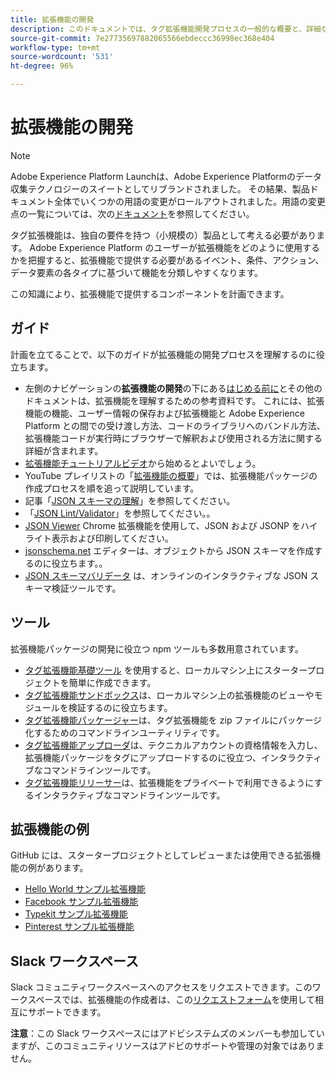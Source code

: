 ```yaml
---
title: 拡張機能の開発
description: このドキュメントでは、タグ拡張機能開発プロセスの一般的な概要と、詳細なプロセスに関するその他のドキュメントへのリンクを示します。
source-git-commit: 7e27735697882065566ebdeccc36998ec368e404
workflow-type: tm+mt
source-wordcount: '531'
ht-degree: 96%

---
```


# 拡張機能の開発

>[!NOTE]
>
>Adobe Experience Platform Launchは、Adobe Experience Platformのデータ収集テクノロジーのスイートとしてリブランドされました。 その結果、製品ドキュメント全体でいくつかの用語の変更がロールアウトされました。用語の変更点の一覧については、次の[ドキュメント](../../term-updates.md)を参照してください。

タグ拡張機能は、独自の要件を持つ（小規模の）製品として考える必要があります。 Adobe Experience Platform のユーザーが拡張機能をどのように使用するかを把握すると、拡張機能で提供する必要があるイベント、条件、アクション、データ要素の各タイプに基づいて機能を分類しやすくなります。

この知識により、拡張機能で提供するコンポーネントを計画できます。

## ガイド

計画を立てることで、以下のガイドが拡張機能の開発プロセスを理解するのに役立ちます。

* 左側のナビゲーションの&#x200B;**拡張機能の開発**&#x200B;の下にある[はじめる前に](../getting-started.md)とその他のドキュメントは、拡張機能を理解するための参考資料です。 これには、拡張機能の機能、ユーザー情報の保存および拡張機能と Adobe Experience Platform との間での受け渡し方法、コードのライブラリへのバンドル方法、拡張機能コードが実行時にブラウザーで解釈および使用される方法に関する詳細が含まれます。
* [拡張機能チュートリアルビデオ](https://youtu.be/rxjtC9o4rl0)から始めるとよいでしょう。
* YouTube プレイリストの「[拡張機能の概要](https://www.youtube.com/playlist?list=PLOdw8u2F8CIgynzKrPEwCPuDxzHW1WP5m)」では、拡張機能パッケージの作成プロセスを順を追って説明しています。
* 記事「[JSON スキーマの理解](https://spacetelescope.github.io/understanding-json-schema/index.html#)」を参照してください。
* 「[JSON Lint/Validator](http://jsonlint.com/)」を参照してください。。
* [JSON Viewer](https://chrome.google.com/webstore/detail/json-viewer/gbmdgpbipfallnflgajpaliibnhdgobh) Chrome 拡張機能を使用して、JSON および JSONP をハイライト表示および印刷してください。
* [jsonschema.net](https://jsonschema.net/#/editor) エディターは、オブジェクトから JSON スキーマを作成するのに役立ちます。。
* [JSON スキーマバリデータ](http://www.jsonschemavalidator.net/) は、オンラインのインタラクティブな JSON スキーマ検証ツールです。

## ツール

拡張機能パッケージの開発に役立つ npm ツールも多数用意されています。

* [タグ拡張機能基礎ツール](https://www.npmjs.com/package/@adobe/reactor-scaffold) を使用すると、ローカルマシン上にスタータープロジェクトを簡単に作成できます。
* [タグ拡張機能サンドボックス](https://www.npmjs.com/package/@adobe/reactor-sandbox)は、ローカルマシン上の拡張機能のビューやモジュールを検証するのに役立ちます。
* [タグ拡張機能パッケージャー](https://www.npmjs.com/package/@adobe/reactor-packager)は、タグ拡張機能を zip ファイルにパッケージ化するためのコマンドラインユーティリティです。
* [タグ拡張機能アップローダ](https://www.npmjs.com/package/@adobe/reactor-uploader)は、テクニカルアカウントの資格情報を入力し、拡張機能パッケージをタグにアップロードするのに役立つ、インタラクティブなコマンドラインツールです。
* [タグ拡張機能リリーサー](https://www.npmjs.com/package/@adobe/reactor-releaser)は、拡張機能をプライベートで利用できるようにするインタラクティブなコマンドラインツールです。

## 拡張機能の例

GitHub には、スタータープロジェクトとしてレビューまたは使用できる拡張機能の例があります。

* [Hello World サンプル拡張機能](https://github.com/adobe/reactor-helloworld-extension)
* [Facebook サンプル拡張機能](https://github.com/Adobe-Marketing-Cloud-Activation/extension-facebookpixel)
* [Typekit サンプル拡張機能](https://github.com/jeffchasin/extension-typekit)
* [Pinterest サンプル拡張機能](https://github.com/jeffchasin/extension-pinterest)

## Slack ワークスペース

Slack コミュニティワークスペースへのアクセスをリクエストできます。このワークスペースでは、拡張機能の作成者は、この[リクエストフォーム](http://join.launchdevelopers.chat)を使用して相互にサポートできます。

**注意**：この Slack ワークスペースにはアドビシステムズのメンバーも参加していますが、このコミュニティリソースはアドビのサポートや管理の対象ではありません。
